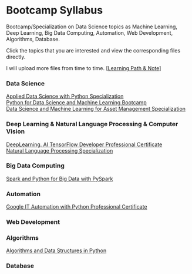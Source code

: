 # Bootcamp Syllabus
Bootcamp/Specialization on Data Science topics as Machine Learning, Deep Learning, Big Data Computing, Automation, Web Development, Algorithms, Database.<br>

Click the topics that you are interested and view the corresponding files directly.<br>

I will upload more files from time to time. [[Learning Path & Note](https://github.com/puran-debugger/Learning)]

### Data Science
[Applied Data Science with Python Specialization](https://github.com/puran-debugger/Applied-Data-Science-with-Python-Specialization)<br>
[Python for Data Science and Machine Learning Bootcamp](https://github.com/puran-debugger/Python-for-Data-Science-and-Machine-Learning-Bootcamp)<br>
[Data Science and Machine Learning for Asset Management Specialization](https://github.com/puran-debugger/Data-Science-and-Machine-Learning-for-Asset-Management-Specialization)<br>

### Deep Learning & Natural Language Processing & Computer Vision
[DeepLearning. AI TensorFlow Developer Professional Certificate](https://github.com/puran-debugger/DeepLearning-AI-TensorFlow-Developer-Professional-Certificate-Program)<br>
[Natural Language Processing Specialization](https://github.com/puran-debugger/Natural-Language-Processing-Specialization)<br>


### Big Data Computing
[Spark and Python for Big Data with PySpark](https://github.com/puran-debugger/Spark-and-Python-for-Big-Data-with-PySpark)

### Automation
[Google IT Automation with Python Professional Certificate](https://github.com/puran-debugger/Google-IT-Automation-with-Python-Professional-Certificate)

### Web Development

### Algorithms
[Algorithms and Data Structures in Python](https://github.com/puran-debugger/Algorithms-and-Data-Structures-in-Python)

### Database
